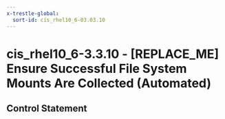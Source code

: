 ```yaml
---
x-trestle-global:
  sort-id: cis_rhel10_6-03.03.10
---
```


# cis_rhel10_6-3.3.10 - \[REPLACE_ME\] Ensure Successful File System Mounts Are Collected (Automated)

## Control Statement
